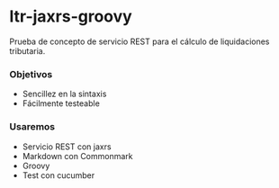 # ltr-jaxrs-groovy

Prueba de concepto de servicio REST para el cálculo de liquidaciones tributaria.

### Objetivos

* Sencillez en la sintaxis
* Fácilmente testeable

### Usaremos

* Servicio REST con jaxrs
* Markdown con Commonmark
* Groovy
* Test con cucumber
